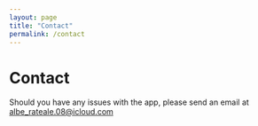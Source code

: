 ```yaml
---
layout: page
title: "Contact"
permalink: /contact
---
```

# Contact
Should you have any issues with the app, please send an email at albe_rateale.08@icloud.com